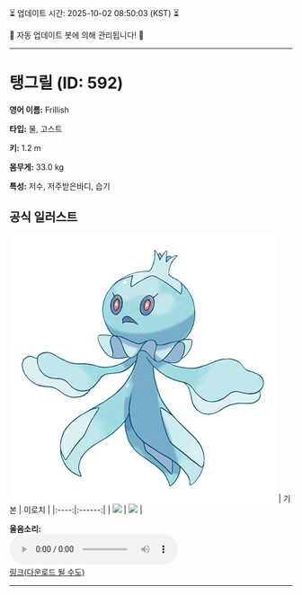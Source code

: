 
⏳ 업데이트 시간: 2025-10-02 08:50:03 (KST) ⏳

🤖 자동 업데이트 봇에 의해 관리됩니다! 🤖

---

# 탱그릴 (ID: 592)
**영어 이름:** Frillish

**타입:** 물, 고스트

**키:** 1.2 m

**몸무게:** 33.0 kg

**특성:** 저수, 저주받은바디, 습기

## 공식 일러스트
![](https://raw.githubusercontent.com/PokeAPI/sprites/master/sprites/pokemon/other/official-artwork/592.png)
| 기본 | 이로치 |
|:----:|:------:|
| <img src="http://play.pokemonshowdown.com/sprites/ani/frillish.gif" width="200"> | <img src="http://play.pokemonshowdown.com/sprites/ani-shiny/frillish.gif" width="200"> |

**울음소리:**<br><audio controls src="https://raw.githubusercontent.com/PokeAPI/cries/main/cries/pokemon/latest/592.ogg"></audio><br> [링크(다운로드 될 수도)](https://raw.githubusercontent.com/PokeAPI/cries/main/cries/pokemon/latest/592.ogg)


---

